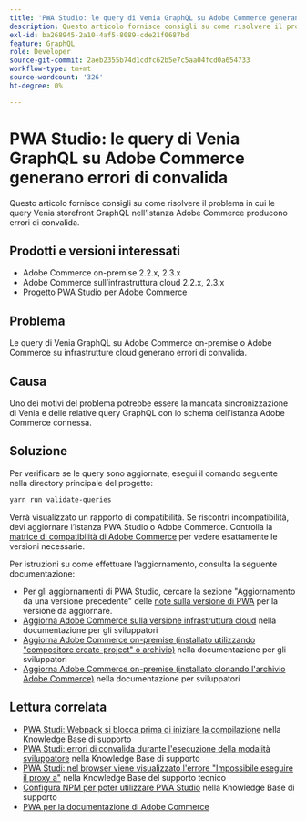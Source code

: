 ```yaml
---
title: 'PWA Studio: le query di Venia GraphQL su Adobe Commerce generano errori di convalida'
description: Questo articolo fornisce consigli su come risolvere il problema in cui le query Venia storefront GraphQL nell’istanza Adobe Commerce producono errori di convalida.
exl-id: ba268945-2a10-4af5-8089-cde21f0687bd
feature: GraphQL
role: Developer
source-git-commit: 2aeb2355b74d1cdfc62b5e7c5aa04fcd0a654733
workflow-type: tm+mt
source-wordcount: '326'
ht-degree: 0%

---
```


# PWA Studio: le query di Venia GraphQL su Adobe Commerce generano errori di convalida

Questo articolo fornisce consigli su come risolvere il problema in cui le query Venia storefront GraphQL nell’istanza Adobe Commerce producono errori di convalida.

## Prodotti e versioni interessati

* Adobe Commerce on-premise 2.2.x, 2.3.x
* Adobe Commerce sull’infrastruttura cloud 2.2.x, 2.3.x
* Progetto PWA Studio per Adobe Commerce

## Problema

Le query di Venia GraphQL su Adobe Commerce on-premise o Adobe Commerce su infrastrutture cloud generano errori di convalida.

## Causa

Uno dei motivi del problema potrebbe essere la mancata sincronizzazione di Venia e delle relative query GraphQL con lo schema dell’istanza Adobe Commerce connessa.

## Soluzione

Per verificare se le query sono aggiornate, esegui il comando seguente nella directory principale del progetto:

```bash
yarn run validate-queries
```

Verrà visualizzato un rapporto di compatibilità. Se riscontri incompatibilità, devi aggiornare l’istanza PWA Studio o Adobe Commerce. Controlla la [matrice di compatibilità di Adobe Commerce](https://developer.adobe.com/commerce/pwa-studio/integrations/adobe-commerce/version-compatibility/) per vedere esattamente le versioni necessarie.

Per istruzioni su come effettuare l’aggiornamento, consulta la seguente documentazione:

* Per gli aggiornamenti di PWA Studio, cercare la sezione &quot;Aggiornamento da una versione precedente&quot; delle [note sulla versione di PWA](https://github.com/magento/pwa-studio/releases/) per la versione da aggiornare.
* [Aggiorna Adobe Commerce sulla versione infrastruttura cloud](https://experienceleague.adobe.com/en/docs/commerce-cloud-service/user-guide/develop/upgrade/commerce-version) nella documentazione per gli sviluppatori
* [Aggiorna Adobe Commerce on-premise (installato utilizzando &quot;compositore create-project&quot; o archivio)](https://experienceleague.adobe.com/en/docs/commerce-operations/upgrade-guide/implementation/perform-upgrade) nella documentazione per gli sviluppatori
* [Aggiorna Adobe Commerce on-premise (installato clonando l&#39;archivio Adobe Commerce)](https://experienceleague.adobe.com/en/docs/commerce-operations/upgrade-guide/developer/git-installs) nella documentazione per sviluppatori

## Lettura correlata

* [PWA Studi: Webpack si blocca prima di iniziare la compilazione](/help/troubleshooting/miscellaneous/pwa-studio-webpack-hangs-before-beginning-compilation.md) nella Knowledge Base di supporto
* [PWA Studi: errori di convalida durante l&#39;esecuzione della modalità sviluppatore](/help/troubleshooting/miscellaneous/pwa-studio-validation-errors-when-running-developer-mode.md) nella Knowledge Base di supporto
* [PWA Studi: nel browser viene visualizzato l&#39;errore &quot;Impossibile eseguire il proxy a&quot;](/help/troubleshooting/miscellaneous/pwa-studio-browser-displays-cannot-proxy-to-error.md) nella Knowledge Base del supporto tecnico
* [Configura NPM per poter utilizzare PWA Studio](/help/how-to/general/configure-npm-to-be-able-to-use-pwa-studio.md) nella Knowledge Base di supporto
* [PWA per la documentazione di Adobe Commerce](https://magento.github.io/pwa-studio/)
